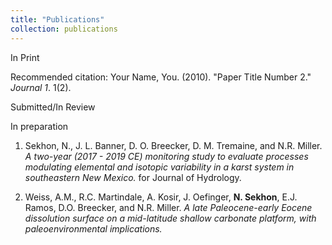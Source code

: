 ```yaml
---
title: "Publications"
collection: publications
---
```

In Print

Recommended citation: Your Name, You. (2010). "Paper Title Number 2." <i>Journal 1</i>. 1(2).


Submitted/In Review

In preparation

1. Sekhon, N., J. L. Banner, D. O. Breecker, D. M. Tremaine, and N.R. Miller. *A two-year (2017 - 2019 CE) monitoring study to evaluate processes modulating elemental and isotopic variability in a karst system in southeastern New Mexico.* for Journal of Hydrology.

2. Weiss, A.M., R.C. Martindale, A. Kosir, J. Oefinger, **N. Sekhon**, E.J. Ramos, D.O. Breecker, and N.R. Miller. *A late Paleocene-early Eocene dissolution surface on a mid-latitude shallow carbonate platform, with paleoenvironmental implications.*
